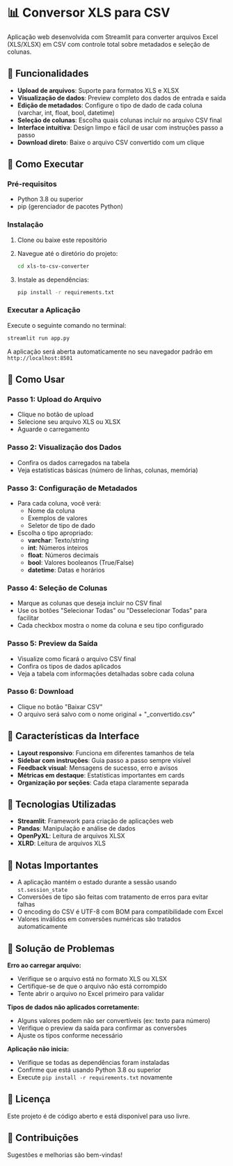 # 📊 Conversor XLS para CSV

Aplicação web desenvolvida com Streamlit para converter arquivos Excel (XLS/XLSX) em CSV com controle total sobre metadados e seleção de colunas.

## 🎯 Funcionalidades

- **Upload de arquivos**: Suporte para formatos XLS e XLSX
- **Visualização de dados**: Preview completo dos dados de entrada e saída
- **Edição de metadados**: Configure o tipo de dado de cada coluna (varchar, int, float, bool, datetime)
- **Seleção de colunas**: Escolha quais colunas incluir no arquivo CSV final
- **Interface intuitiva**: Design limpo e fácil de usar com instruções passo a passo
- **Download direto**: Baixe o arquivo CSV convertido com um clique

## 🚀 Como Executar

### Pré-requisitos

- Python 3.8 ou superior
- pip (gerenciador de pacotes Python)

### Instalação

1. Clone ou baixe este repositório
2. Navegue até o diretório do projeto:
   ```bash
   cd xls-to-csv-converter
   ```

3. Instale as dependências:
   ```bash
   pip install -r requirements.txt
   ```

### Executar a Aplicação

Execute o seguinte comando no terminal:

```bash
streamlit run app.py
```

A aplicação será aberta automaticamente no seu navegador padrão em `http://localhost:8501`

## 📖 Como Usar

### Passo 1: Upload do Arquivo
- Clique no botão de upload
- Selecione seu arquivo XLS ou XLSX
- Aguarde o carregamento

### Passo 2: Visualização dos Dados
- Confira os dados carregados na tabela
- Veja estatísticas básicas (número de linhas, colunas, memória)

### Passo 3: Configuração de Metadados
- Para cada coluna, você verá:
  - Nome da coluna
  - Exemplos de valores
  - Seletor de tipo de dado
- Escolha o tipo apropriado:
  - **varchar**: Texto/string
  - **int**: Números inteiros
  - **float**: Números decimais
  - **bool**: Valores booleanos (True/False)
  - **datetime**: Datas e horários

### Passo 4: Seleção de Colunas
- Marque as colunas que deseja incluir no CSV final
- Use os botões "Selecionar Todas" ou "Desselecionar Todas" para facilitar
- Cada checkbox mostra o nome da coluna e seu tipo configurado

### Passo 5: Preview da Saída
- Visualize como ficará o arquivo CSV final
- Confira os tipos de dados aplicados
- Veja a tabela com informações detalhadas sobre cada coluna

### Passo 6: Download
- Clique no botão "Baixar CSV"
- O arquivo será salvo com o nome original + "_convertido.csv"

## 🎨 Características da Interface

- **Layout responsivo**: Funciona em diferentes tamanhos de tela
- **Sidebar com instruções**: Guia passo a passo sempre visível
- **Feedback visual**: Mensagens de sucesso, erro e avisos
- **Métricas em destaque**: Estatísticas importantes em cards
- **Organização por seções**: Cada etapa claramente separada

## 🔧 Tecnologias Utilizadas

- **Streamlit**: Framework para criação de aplicações web
- **Pandas**: Manipulação e análise de dados
- **OpenPyXL**: Leitura de arquivos XLSX
- **XLRD**: Leitura de arquivos XLS

## 📝 Notas Importantes

- A aplicação mantém o estado durante a sessão usando `st.session_state`
- Conversões de tipo são feitas com tratamento de erros para evitar falhas
- O encoding do CSV é UTF-8 com BOM para compatibilidade com Excel
- Valores inválidos em conversões numéricas são tratados automaticamente

## 🐛 Solução de Problemas

**Erro ao carregar arquivo:**
- Verifique se o arquivo está no formato XLS ou XLSX
- Certifique-se de que o arquivo não está corrompido
- Tente abrir o arquivo no Excel primeiro para validar

**Tipos de dados não aplicados corretamente:**
- Alguns valores podem não ser convertíveis (ex: texto para número)
- Verifique o preview da saída para confirmar as conversões
- Ajuste os tipos conforme necessário

**Aplicação não inicia:**
- Verifique se todas as dependências foram instaladas
- Confirme que está usando Python 3.8 ou superior
- Execute `pip install -r requirements.txt` novamente

## 📄 Licença

Este projeto é de código aberto e está disponível para uso livre.

## 🤝 Contribuições

Sugestões e melhorias são bem-vindas!

